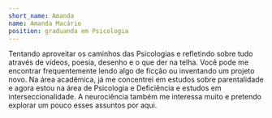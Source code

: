 ```yaml
---
short_name: Amanda 
name: Amanda Macário
position: graduanda em Psicologia 
---
```

Tentando aproveitar os caminhos das Psicologias e refletindo sobre tudo através de vídeos, poesia, desenho e o que der na telha. Você pode me encontrar frequentemente lendo algo de ficção ou inventando um projeto novo. Na área acadêmica, já me concentrei em estudos sobre parentalidade e agora estou na área de Psicologia e Deficiência e estudos em interseccionalidade. A neurociência também me interessa muito e pretendo explorar um pouco esses assuntos por aqui. 

